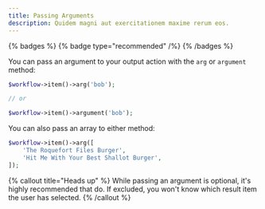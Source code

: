 ```yaml
---
title: Passing Arguments
description: Quidem magni aut exercitationem maxime rerum eos.
---
```


{% badges %}
    {% badge type="recommended" /%}
{% /badges %}

You can pass an argument to your output action with the `arg` or `argument` method:

```php
$workflow->item()->arg('bob');

// or

$workflow->item()->argument('bob');
```

You can also pass an array to either method:

```php
$workflow->item()->arg([
    'The Roquefort Files Burger',
    'Hit Me With Your Best Shallot Burger',
]);
```

{% callout title="Heads up" %}
    While passing an argument is optional, it's highly recommended that do. If excluded, you won't know which result item the user has selected.
{% /callout %}